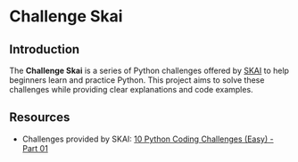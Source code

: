 # Challenge Skai

## Introduction

The **Challenge Skai** is a series of Python challenges offered by [SKAI](https://www.skaitechnology.com/) to help beginners learn and practice Python. This project aims to solve these challenges while providing clear explanations and code examples.

## Resources

- Challenges provided by SKAI: [10 Python Coding Challenges (Easy) - Part 01](https://www.linkedin.com/posts/skai-technology-cambodia_10-python-coding-challenges-easy-part-01-activity-7303301957417410)
